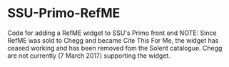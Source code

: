 # SSU-Primo-RefME
Code for adding a RefME widget to SSU's Primo front end
NOTE: Since RefME was sold to Chegg and became Cite This For Me, the widget has ceased working and has been removed fom the Solent catalogue. Chegg are not currently (7 March 2017) supporting the widget.
